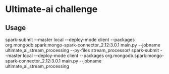 # Ultimate-ai challenge




## Usage

spark-submit --master local --deploy-mode client  --packages org.mongodb.spark:mongo-spark-connector_2.12:3.0.1 main.py --jobname ultimate_ai_stream_processing --py-files stream_processor/
spark-submit --master local --deploy-mode client  --packages org.mongodb.spark:mongo-spark-connector_2.12:3.0.1 main.py --jobname ultimate_ai_stream_processing

